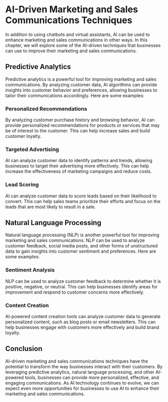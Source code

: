 AI-Driven Marketing and Sales Communications Techniques
========================================================================================================================

In addition to using chatbots and virtual assistants, AI can be used to enhance marketing and sales communications in other ways. In this chapter, we will explore some of the AI-driven techniques that businesses can use to improve their marketing and sales communications.

Predictive Analytics
--------------------

Predictive analytics is a powerful tool for improving marketing and sales communications. By analyzing customer data, AI algorithms can provide insights into customer behavior and preferences, allowing businesses to tailor their communications accordingly. Here are some examples:

### Personalized Recommendations

By analyzing customer purchase history and browsing behavior, AI can provide personalized recommendations for products or services that may be of interest to the customer. This can help increase sales and build customer loyalty.

### Targeted Advertising

AI can analyze customer data to identify patterns and trends, allowing businesses to target their advertising more effectively. This can help increase the effectiveness of marketing campaigns and reduce costs.

### Lead Scoring

AI can analyze customer data to score leads based on their likelihood to convert. This can help sales teams prioritize their efforts and focus on the leads that are most likely to result in a sale.

Natural Language Processing
---------------------------

Natural language processing (NLP) is another powerful tool for improving marketing and sales communications. NLP can be used to analyze customer feedback, social media posts, and other forms of unstructured data to gain insights into customer sentiment and preferences. Here are some examples:

### Sentiment Analysis

NLP can be used to analyze customer feedback to determine whether it is positive, negative, or neutral. This can help businesses identify areas for improvement and respond to customer concerns more effectively.

### Content Creation

AI-powered content creation tools can analyze customer data to generate personalized content, such as blog posts or email newsletters. This can help businesses engage with customers more effectively and build brand loyalty.

Conclusion
----------

AI-driven marketing and sales communications techniques have the potential to transform the way businesses interact with their customers. By leveraging predictive analytics, natural language processing, and other AI-powered tools, businesses can provide more personalized, effective, and engaging communications. As AI technology continues to evolve, we can expect even more opportunities for businesses to use AI to enhance their marketing and sales communications.
